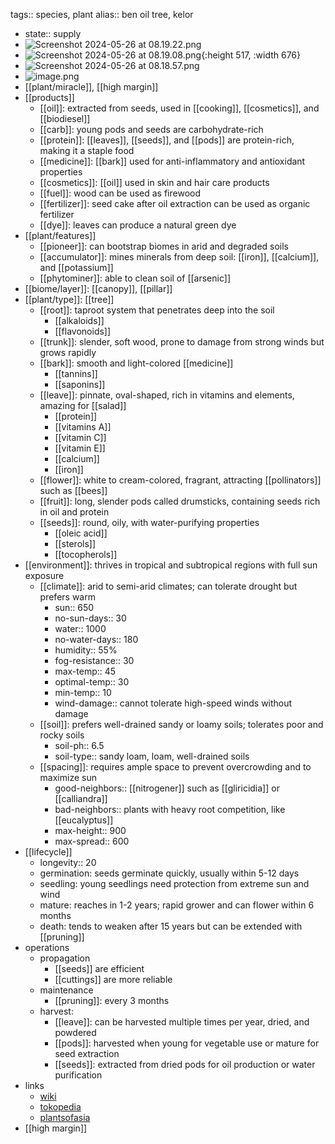 tags:: species, plant
alias:: ben oil tree, kelor

- state:: supply
- ![Screenshot 2024-05-26 at 08.19.22.png](https://peach-geographical-bat-397.mypinata.cloud/ipfs/QmQfBx32Rc1A1HfLdaYkvV2PmE1ufavJSU8RHvB4745PFU)
- ![Screenshot 2024-05-26 at 08.19.08.png](https://peach-geographical-bat-397.mypinata.cloud/ipfs/QmZ5mjEtwd2LtyoxCikHpH3tg8UwPWUQAhDoJTUNBWT7X4){:height 517, :width 676}
- ![Screenshot 2024-05-26 at 08.18.57.png](https://peach-geographical-bat-397.mypinata.cloud/ipfs/QmZeDVca7UDGM96TSADABGy2u9LZ6BXCi763Jfma57MYkU)
- ![image.png](https://peach-geographical-bat-397.mypinata.cloud/ipfs/QmNMwZZUQgzBnsS2ynZ4ngvr5FHpS2ubCe8r7XY3wWnSrt)
- [[plant/miracle]], [[high margin]]
- [[products]]
	- [[oil]]: extracted from seeds, used in [[cooking]], [[cosmetics]], and [[biodiesel]]
	- [[carb]]: young pods and seeds are carbohydrate-rich
	- [[protein]]: [[leaves]], [[seeds]], and [[pods]] are protein-rich, making it a staple food
	- [[medicine]]: [[bark]] used for anti-inflammatory and antioxidant properties
	- [[cosmetics]]: [[oil]] used in skin and hair care products
	- [[fuel]]: wood can be used as firewood
	- [[fertilizer]]: seed cake after oil extraction can be used as organic fertilizer
	- [[dye]]: leaves can produce a natural green dye
- [[plant/features]]
	- [[pioneer]]: can bootstrap biomes in arid and degraded soils
	- [[accumulator]]: mines minerals from deep soil: [[iron]], [[calcium]], and [[potassium]]
	- [[phytominer]]: able to clean soil of  [[arsenic]]
- [[biome/layer]]: [[canopy]], [[pillar]]
- [[plant/type]]: [[tree]]
	- [[root]]: taproot system that penetrates deep into the soil
		- [[alkaloids]]
		- [[flavonoids]]
	- [[trunk]]: slender, soft wood, prone to damage from strong winds but grows rapidly
	- [[bark]]: smooth and light-colored [[medicine]]
		- [[tannins]]
		- [[saponins]]
	- [[leave]]: pinnate, oval-shaped, rich in vitamins and elements, amazing for [[salad]]
		- [[protein]]
		- [[vitamins A]]
		- [[vitamin C]]
		- [[vitamin E]]
		- [[calcium]]
		- [[iron]]
	- [[flower]]: white to cream-colored, fragrant, attracting [[pollinators]] such as [[bees]]
	- [[fruit]]: long, slender pods called drumsticks, containing seeds rich in oil and protein
	- [[seeds]]: round, oily, with water-purifying properties
		- [[oleic acid]]
		- [[sterols]]
		- [[tocopherols]]
- [[environment]]: thrives in tropical and subtropical regions with full sun exposure
	- [[climate]]: arid to semi-arid climates; can tolerate drought but prefers warm
		- sun:: 650
		- no-sun-days:: 30
		- water:: 1000
		- no-water-days:: 180
		- humidity:: 55%
		- fog-resistance:: 30
		- max-temp:: 45
		- optimal-temp:: 30
		- min-temp:: 10
		- wind-damage:: cannot tolerate high-speed winds without damage
	- [[soil]]: prefers well-drained sandy or loamy soils; tolerates poor and rocky soils
		- soil-ph:: 6.5
		- soil-type:: sandy loam, loam, well-drained soils
	- [[spacing]]: requires ample space to prevent overcrowding and to maximize sun
		- good-neighbors:: [[nitrogener]] such as [[gliricidia]] or [[calliandra]]
		- bad-neighbors:: plants with heavy root competition, like [[eucalyptus]]
		- max-height:: 900
		- max-spread:: 600
- [[lifecycle]]
	- longevity:: 20
	- germination: seeds germinate quickly, usually within 5-12 days
	- seedling: young seedlings need protection from extreme sun and wind
	- mature: reaches in 1-2 years; rapid grower and can flower within 6 months
	- death: tends to weaken after 15 years but can be extended with [[pruning]]
- operations
	- propagation
		- [[seeds]] are efficient
		- [[cuttings]] are more reliable
	- maintenance
		- [[pruning]]: every 3 months
	- harvest:
		- [[leave]]: can be harvested multiple times per year, dried, and powdered
		- [[pods]]: harvested when young for vegetable use or mature for seed extraction
		- [[seeds]]: extracted from dried pods for oil production or water purification
- links
	- [wiki](https://en.wikipedia.org/wiki/Moringa_oleifera)
	- [tokopedia](https://www.tokopedia.com/bataviaherbalshop/biji-kelor-kupas-moringa-seeds-kernel-kelor-premium-herbs-time?extParam=ivf%3Dfalse&src=topads)
	- [plantsofasia](http://www.plantsofasia.com/index/moringa_oleifera/0-913)
- [[high margin]]